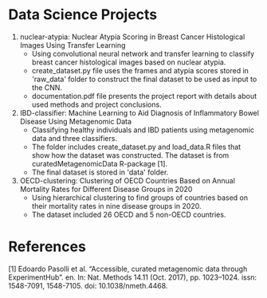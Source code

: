 # Data Science Projects
  1. nuclear-atypia: Nuclear Atypia Scoring in Breast Cancer Histological Images Using Transfer Learning
     - Using convolutional neural network and transfer learning to classify breast cancer histological images based on nuclear atypia.
     - create_dataset.py file uses the frames and atypia scores stored in 'raw_data' folder to construct the final dataset to be used as input to the CNN.
     - documentation.pdf file presents the project report with details about used methods and project conclusions.
  2. IBD-classifier: Machine Learning to Aid Diagnosis of Inflammatory Bowel Disease Using Metagenomic Data
     - Classifying healthy individuals and IBD patients using metagenomic data and three classifiers.
     - The folder includes create_dataset.py and load_data.R files that show how the dataset was constructed. The dataset is from curatedMetagenomicData R-package [1].
     - The final dataset is stored in 'data' folder.
  3. OECD-clustering: Clustering of OECD Countries Based on Annual Mortality Rates for Different Disease Groups in 2020
     - Using hierarchical clustering to find groups of countries based on their mortality rates in nine disease groups in 2020.
     - The dataset included 26 OECD and 5 non-OECD countries.
    

# References
[1] Edoardo Pasolli et al. “Accessible, curated metagenomic data through ExperimentHub”. en. In: Nat. Methods 14.11 (Oct. 2017), pp. 1023–1024. issn: 1548-7091, 1548-7105. doi: 10.1038/nmeth.4468.
